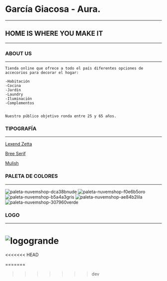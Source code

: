 # García Giacosa - Aura.
---

## HOME IS WHERE YOU MAKE IT
---
### ABOUT US
---
~~~
Tienda online que ofrece a todo el país diferentes opciones de accecorios para decorar el hogar:

-Habitación
-Cocina
-Jardín
-Laundry
-Iluminación
-Complementos


Nuestro público objetivo ronda entre 25 y 65 años.

~~~

### TIPOGRAFÍA
---
[LexendZetta]:https://fonts.google.com/specimen/Lexend+Zetta?category=Serif,Sans+Serif,Display,Monospace&subset=latin&preview.size=32&preview.text=NEW%20ARRIVALS&preview.text_type=custom
[Lexend Zetta][LexendZetta]

[BreeSerif]:https://fonts.google.com/specimen/Lexend+Zetta?category=Serif,Sans+Serif,Display,Monospace&subset=latin&preview.size=32&preview.text=NEW%20ARRIVALS&preview.text_type=custom
[Bree Serif][BreeSerif]

[Mulish]:https://fonts.google.com/specimen/Mulish?category=Serif,Sans+Serif,Display,Monospace&subset=latin&preview.size=24&preview.text=Jarra%20de%20vidrio&preview.text_type=custom
[Mulish][Mulish]

### PALETA DE COLORES
---
![paleta-nuvemshop-dca38bnude](https://user-images.githubusercontent.com/112980625/191574757-d59fc6f2-6785-4c63-811b-49f82a08e286.png)
![paleta-nuvemshop-f0e6b5oro](https://user-images.githubusercontent.com/112980625/191575679-4c1744f3-2258-4b8d-bfa8-9271e8e1bc6e.png)
![paleta-nuvemshop-b5a4a3gris](https://user-images.githubusercontent.com/112980625/191576218-68f54848-48d9-4fe4-acab-6811b747404c.png)
![paleta-nuvemshop-ae84b2lila](https://user-images.githubusercontent.com/112980625/191576564-0c4f56c8-de5d-4479-8d6a-a27374141fcb.png)
![paleta-nuvemshop-307960verde](https://user-images.githubusercontent.com/112980625/191576665-14e47b3a-1a54-438e-9971-707171832640.png)


### LOGO
---
![logogrande](https://user-images.githubusercontent.com/112980625/191588607-ff4613f8-db43-4db1-9c78-81fd3ffa71ca.png)
=======

<<<<<<< HEAD

=======
>>>>>>> dev
